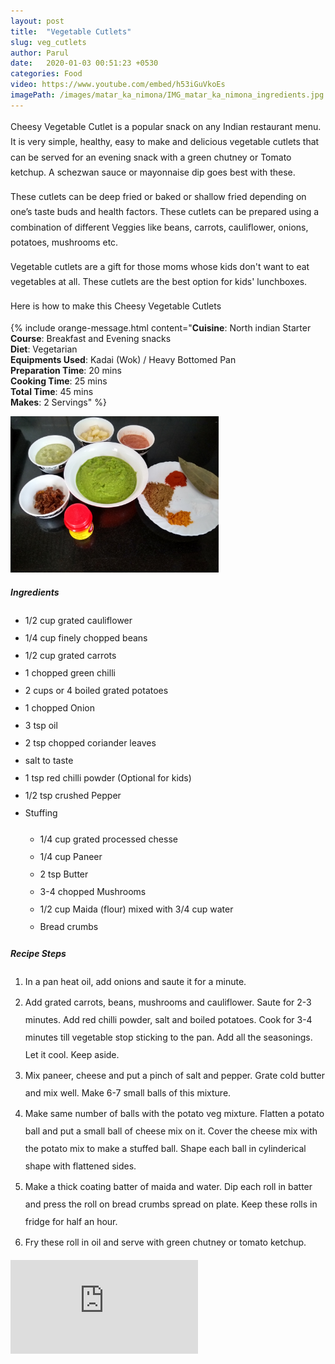 ```yaml
---
layout: post
title:  "Vegetable Cutlets"
slug: veg_cutlets
author: Parul
date:   2020-01-03 00:51:23 +0530
categories: Food
video: https://www.youtube.com/embed/h53iGuVkoEs
imagePath: /images/matar_ka_nimona/IMG_matar_ka_nimona_ingredients.jpg
---
```

<p class="text-justify" style="line-height: 175%;">
Cheesy Vegetable Cutlet is a popular snack on any Indian restaurant menu. It is very simple, healthy, easy to make and delicious vegetable cutlets that can be served for an evening snack with a green chutney or Tomato ketchup. A schezwan sauce or mayonnaise dip goes best with these.
</p>

<p class="text-justify" style="line-height: 175%;">
These cutlets can be deep fried or baked or shallow fried depending on one’s taste buds and health factors. These cutlets can be prepared using a combination of different Veggies like beans, carrots, cauliflower, onions, potatoes, mushrooms etc.
</p>

<p class="text-justify" style="line-height: 175%;">
Vegetable cutlets are a gift for those moms whose kids don't want to eat vegetables at all. These cutlets are the best option for  kids' lunchboxes.
</p>

<p class="text-justify" style="line-height: 175%;">
Here is how to make this Cheesy Vegetable Cutlets
</p>

{% include orange-message.html content="<b>Cuisine</b>: North indian Starter<br>
    <b>Course</b>: Breakfast and Evening snacks<br>
    <b>Diet</b>: Vegetarian<br>
    <b>Equipments Used</b>: Kadai (Wok) / Heavy Bottomed Pan<br>
    <b>Preparation Time</b>: 20 mins<br>
    <b>Cooking Time</b>: 25 mins<br>
    <b>Total Time</b>: 45 mins<br>
    <b>Makes</b>: 2 Servings" 
%}
<div class="row">
    <div class="col-md-12">
        <span class="float-right">
            <img class="img-responsive" src="/images/matar_ka_nimona/IMG_matar_ka_nimona_ingredients.jpg" height="250px;">
        </span>
        <h5>Ingredients</h5>
        <ul style="line-height: 200%">
            <li>1/2 cup grated cauliflower</li>
            <li>1/4 cup finely chopped beans</li>
            <li>1/2 cup grated carrots</li>
            <li>1 chopped  green chilli</li>
            <li>2 cups or 4 boiled grated potatoes</li>
            <li>1 chopped Onion</li>
            <li>3 tsp oil</li>
            <li>2 tsp chopped coriander leaves</li>
            <li>salt to taste</li>
            <li>1 tsp red chilli powder (Optional for kids)</li>
            <li>1/2 tsp crushed Pepper</li>
            <li>Stuffing</li>
            <ul style="line-height: 200%">
            <li>1/4 cup grated processed chesse</li>
            <li>1/4 cup Paneer</li>
            <li>2 tsp Butter</li>
            <li>3-4 chopped Mushrooms</li>
            <li>1/2 cup Maida (flour) mixed with 3/4 cup water</li>
            <li>Bread crumbs</li>
            </ul>
        </ul>
    </div>
</div>
<div class="row">
    <div class="col-md-12">
        <h5>Recipe Steps</h5>
        <ol class="text-justify" style="line-height: 200%">
            <li style="margin-bottom:5px;">In a pan heat oil, add onions and saute it for a minute.</li>
            <li style="margin-bottom:5px;">Add grated carrots, beans, mushrooms and cauliflower. Saute for 2-3 minutes. Add red chilli powder, salt and boiled potatoes. Cook for 3-4 minutes till vegetable stop sticking to the pan. Add all the seasonings. Let it cool. Keep aside.</li>
            <li style="margin-bottom:5px;">Mix paneer, cheese and put a pinch of salt and pepper. Grate cold butter and mix well. Make 6-7 small balls of this mixture.</li>
            <li style="margin-bottom:5px;">Make same number of balls with the potato veg mixture. Flatten a potato ball and put a small ball of cheese mix on it. Cover the cheese mix with the potato mix to make a stuffed ball. Shape each ball in cylinderical shape with flattened sides.</li>
            <li style="margin-bottom:5px;">Make a thick coating batter of maida and water. Dip each roll in batter and press the roll on bread crumbs spread on plate. Keep these rolls in fridge for half an hour.</li>
            <li style="margin-bottom:5px;">Fry these roll in oil and serve with green chutney or tomato ketchup.</li>
        </ol>
    </div>
</div>
<div class="row">
    <div class="col-md-12">
        <div class="embed-responsive embed-responsive-16by9">
            <iframe src="https://www.youtube.com/embed/h53iGuVkoEs" frameborder="0" allow="accelerometer; autoplay; encrypted-media; gyroscope; picture-in-picture" allowfullscreen></iframe>
        </div>
    </div>
</div>
<br>